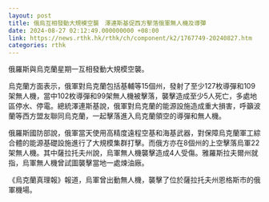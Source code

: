 ```yaml
---
layout: post
title: 俄烏互相發動大規模空襲　澤連斯基促西方擊落俄軍無人機及導彈
date: 2024-08-27 02:12:49.000000000 +08:00
link: https://news.rthk.hk/rthk/ch/component/k2/1767749-20240827.htm
categories: rthk
---
```


俄羅斯與烏克蘭星期一互相發動大規模空襲。

烏克蘭方面表示，俄軍對烏克蘭包括基輔等15個州，發射了至少127枚導彈和109架無人機，當中102枚導彈和99架無人機被擊落，襲擊造成至少5人死亡，多處地區停水、停電。總統澤連斯基說，俄軍對烏克蘭的能源設施造成重大損害，呼籲波蘭等西方盟友聯同烏克蘭，一起擊落進入烏克蘭領空的導彈和無人機。

俄羅斯國防部說，俄軍當天使用高精度遠程空基和海基武器，對保障烏克蘭軍工綜合體的能源基礎設施進行了大規模集群打擊。而俄方亦在8個州的上空擊落烏軍22架無人機。其中薩拉托夫州說，烏軍無人機襲擊造成4人受傷。雅羅斯拉夫爾州就指，烏軍無人機曾試圖襲擊當地一處煉油廠。

《烏克蘭真理報》報道，烏軍曾出動無人機，襲擊了位於薩拉托夫州恩格斯市的俄軍機場。
